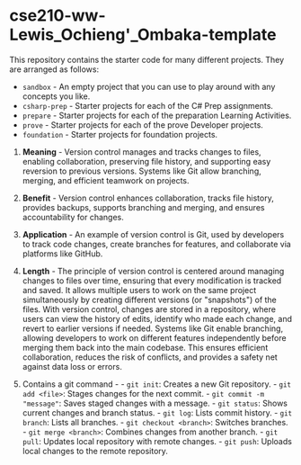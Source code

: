 # cse210-ww-Lewis_Ochieng'_Ombaka-template

This repository contains the starter code for many different projects. They are arranged as follows:

* `sandbox` - An empty project that you can use to play around with any concepts you like.
* `csharp-prep` - Starter projects for each of the C# Prep assignments.
* `prepare` - Starter projects for each of the preparation Learning Activities.
* `prove` - Starter projects for each of the prove Developer projects.
* `foundation` - Starter projects for foundation projects.


1. **Meaning** - Version control manages and tracks changes to files, enabling collaboration, preserving file history, and supporting easy reversion to previous versions. Systems like Git allow branching, merging, and efficient teamwork on projects.

2. **Benefit** - Version control enhances collaboration, tracks file history, provides backups, supports branching and merging, and ensures accountability for changes.

3. **Application** - An example of version control is Git, used by developers to track code changes, create branches for features, and collaborate via platforms like GitHub.

4. **Length** - The principle of version control is centered around managing changes to files over time, ensuring that every modification is tracked and saved. It allows multiple users to work on the same project simultaneously by creating different versions (or "snapshots") of the files. With version control, changes are stored in a repository, where users can view the history of edits, identify who made each change, and revert to earlier versions if needed. Systems like Git enable branching, allowing developers to work on different features independently before merging them back into the main codebase. This ensures efficient collaboration, reduces the risk of conflicts, and provides a safety net against data loss or errors.

5. Contains a git command - 
            - `git init`: Creates a new Git repository.
            - `git add <file>`: Stages changes for the next commit.
            - `git commit -m "message"`: Saves staged changes with a message.
            - `git status`: Shows current changes and branch status.
            - `git log`: Lists commit history.
            - `git branch`: Lists all branches.
            - `git checkout <branch>`: Switches branches.
            - `git merge <branch>`: Combines changes from another branch.
            - `git pull`: Updates local repository with remote changes.
            - `git push`: Uploads local changes to the remote repository.